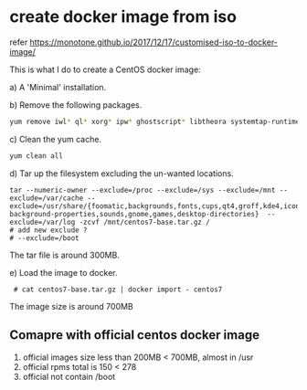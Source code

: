 # create docker image from iso

refer <https://monotone.github.io/2017/12/17/customised-iso-to-docker-image/>

This is what I do to create a CentOS docker image:

a) A 'Minimal' installation.

b) Remove the following packages.
```bash
yum remove iwl* ql* xorg* ipw* ghostscript* libtheora systemtap-runtime alsa* mysql-libs iw hicolor-icon-theme *firmware* --exclude=kernel-firmware
```

c) Clean the yum cache.
```bash
yum clean all
```

d) Tar up the filesystem excluding the un-wanted locations.
```
tar --numeric-owner --exclude=/proc --exclude=/sys --exclude=/mnt --exclude=/var/cache --exclude=/usr/share/{foomatic,backgrounds,fonts,cups,qt4,groff,kde4,icons,pixmaps,emacs,gnome-background-properties,sounds,gnome,games,desktop-directories}  --exclude=/var/log -zcvf /mnt/centos7-base.tar.gz /
# add new exclude ?
# --exclude=/boot
```
The tar file is around 300MB.

e) Load the image to docker.
```
 # cat centos7-base.tar.gz | docker import - centos7
```
The image size is around 700MB

## Comapre with official centos docker image

1. official images size less than 200MB < 700MB, almost in /usr
2. official rpms total is 150 < 278
3. official not contain /boot
